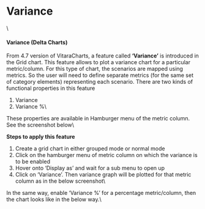 # Variance

\


#### Variance (Delta Charts) <a href="#variance-delta-charts" id="variance-delta-charts"></a>

From 4.7 version of VitaraCharts, a feature called **‘Variance’** is introduced in the Grid chart. This feature allows to plot a variance chart for a particular metric/column. For this type of chart, the scenarios are mapped using metrics. So the user will need to define separate metrics (for the same set of category elements) representing each scenario. There are two kinds of functional properties in this feature

1. Variance
2. Variance %\


These properties are available in Hamburger menu of the metric column. See the screenshot below\


**Steps to apply this feature**

1. Create a grid chart in either grouped mode or normal mode
2. Click on the hamburger menu of metric column on which the variance is to be enabled
3. Hover onto ‘Display as’ and wait for a sub menu to open up
4. Click on ‘Variance’. Then variance graph will be plotted for that metric column as in the below screenshot\


In the same way, enable ‘Variance %’ for a percentage metric/column, then the chart looks like in the below way.\

